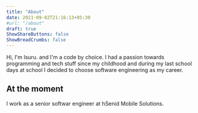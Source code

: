 ```yaml
---
title: "About"
date: 2021-09-02T21:16:13+05:30
#url: "/about"
draft: true
ShowShareButtons: false
ShowBreadCrumbs: false
---
```


Hi, I'm Isuru. and I'm a code by choice.
I had a passion towards programming and tech stuff since my childhood and during my last school days at school I decided to choose software engineering as my career. 

## At the moment
I work as a senior softwar engineer at hSenid Mobile Solutions.

